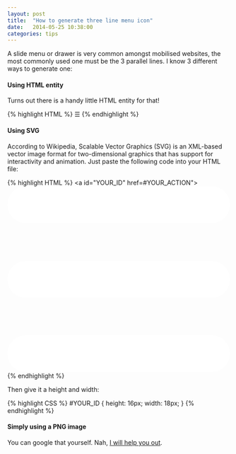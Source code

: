 ```yaml
---
layout: post
title:  "How to generate three line menu icon"
date:   2014-05-25 10:38:00
categories: tips
---
```


A slide menu or drawer is very common amongst mobilised websites, the most commonly used one must be the 3 parallel lines. I know 3 different ways to generate one:

#### Using HTML entity
Turns out there is a handy little HTML entity for that!

{% highlight HTML %}
&#9776;
{% endhighlight %}

#### Using SVG
According to Wikipedia, Scalable Vector Graphics (SVG) is an XML-based vector image format for two-dimensional graphics that has support for interactivity and animation.
Just paste the following code into your HTML file:

{% highlight HTML %}
<a id="YOUR_ID" href=#YOUR_ACTION">
<svg version="1.1" xmlns="http://www.w3.org/2000/svg" xmlns:xlink="http://www.w3.org/1999/xlink" x="0px" y="0px" viewBox="0 0 18 15" enable-background="new 0 0 18 15" xml:space="preserve">
<path fill="#fff" d="M18,1.484c0,0.82-0.665,1.484-1.484,1.484H1.484C0.665,2.969,0,2.304,0,1.484l0,0C0,0.665,0.665,0,1.484,0h15.031C17.335,0,18,0.665,18,1.484L18,1.484z"/>
<path fill="#fff" d="M18,7.516C18,8.335,17.335,9,16.516,9H1.484C0.665,9,0,8.335,0,7.516l0,0c0-0.82,0.665-1.484,1.484-1.484h15.031C17.335,6.031,18,6.696,18,7.516L18,7.516z"/>
<path fill="#fff" d="M18,13.516C18,14.335,17.335,15,16.516,15H1.484C0.665,15,0,14.335,0,13.516l0,0c0-0.82,0.665-1.484,1.484-1.484h15.031C17.335,12.031,18,12.696,18,13.516L18,13.516z"/>
</svg></a>
{% endhighlight %}

Then give it a height and width:

{% highlight CSS %}
#YOUR_ID {
	height: 16px;
	width: 18px;
}
{% endhighlight %}

#### Simply using a PNG image
You can google that yourself.
Nah, [I will help you out][lmgtfy].

[lmgtfy]: http://lmgtfy.com/?q=menu+icon+png